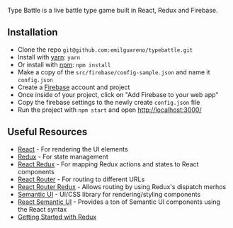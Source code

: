 Type Battle is a live battle type game built in React, Redux and Firebase.

## Installation
- Clone the repo `git@github.com:emilguareno/typebattle.git`
- Install with [yarn](https://github.com/yarnpkg/yarn): `yarn`
- Or install with [npm](https://www.npmjs.com): `npm install`
- Make a copy of the `src/firebase/config-sample.json` and name it `config.json`
- Create a [Firebase](https://firebase.google.com) account and project
- Once inside of your project, click on "Add Firebase to your web app"
- Copy the firebase settings to the newly create `config.json` file
- Run the project with `npm start` and open [http://localhost:3000/](http://localhost:3000/)

## Useful Resources
- [React](https://facebook.github.io/react/) - For rendering the UI elements
- [Redux](http://redux.js.org/) - For state management
- [React Redux](http://redux.js.org/docs/basics/UsageWithReact.html) - For mapping Redux actions and states to React components
- [React Router](https://reacttraining.com/react-router/) - For routing to different URLs
- [React Router Redux](https://github.com/ReactTraining/react-router/tree/master/packages/react-router-redux) - Allows routing by using Redux's dispatch merhos
- [Semantic UI](https://semantic-ui.com/) - UI/CSS library for rendering/styling components
- [React Semantic UI](http://react.semantic-ui.com/introduction) - Provides a ton of Semantic UI components using the React syntax
- [Getting Started with Redux](https://egghead.io/courses/getting-started-with-redux)